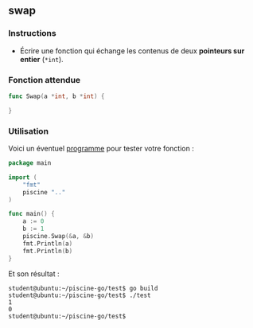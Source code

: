 ## swap

### Instructions

-   Écrire une fonction qui échange les contenus de deux **pointeurs sur entier** (`*int`).

### Fonction attendue

```go
func Swap(a *int, b *int) {

}
```

### Utilisation

Voici un éventuel [programme](TODO-LINK) pour tester votre fonction :

```go
package main

import (
	"fmt"
	piscine ".."
)

func main() {
	a := 0
	b := 1
	piscine.Swap(&a, &b)
	fmt.Println(a)
	fmt.Println(b)
}
```

Et son résultat :

```console
student@ubuntu:~/piscine-go/test$ go build
student@ubuntu:~/piscine-go/test$ ./test
1
0
student@ubuntu:~/piscine-go/test$
```
